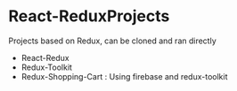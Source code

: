 # React-ReduxProjects

Projects based on Redux, can be cloned and ran directly
- React-Redux
- Redux-Toolkit
- Redux-Shopping-Cart : Using firebase and redux-toolkit
